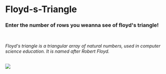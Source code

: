 # Floyd-s-Triangle
### Enter the number of rows you weanna see of floyd's triangle!
<br/>

*Floyd's triangle is a triangular array of natural numbers, used in computer science education. It is named after Robert Floyd.*
<br/>

<br/>
<img src="https://prepinsta.com/wp-content/uploads/2021/01/Floyd.webp"/>
